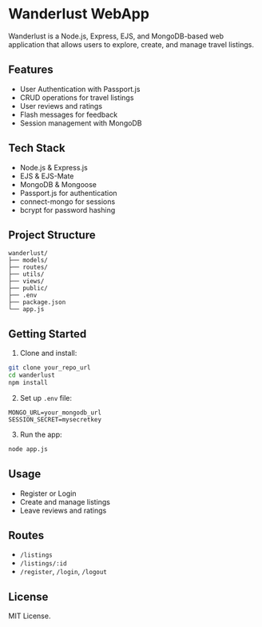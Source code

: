 
# Wanderlust WebApp

Wanderlust is a Node.js, Express, EJS, and MongoDB-based web application that allows users to explore, create, and manage travel listings.

## Features
- User Authentication with Passport.js
- CRUD operations for travel listings
- User reviews and ratings
- Flash messages for feedback
- Session management with MongoDB

## Tech Stack
- Node.js & Express.js
- EJS & EJS-Mate
- MongoDB & Mongoose
- Passport.js for authentication
- connect-mongo for sessions
- bcrypt for password hashing

## Project Structure
```
wanderlust/
├── models/
├── routes/
├── utils/
├── views/
├── public/
├── .env
├── package.json
└── app.js
```

## Getting Started
1. Clone and install:
```bash
git clone your_repo_url
cd wanderlust
npm install
```
2. Set up `.env` file:
```
MONGO_URL=your_mongodb_url
SESSION_SECRET=mysecretkey
```

3. Run the app:
```bash
node app.js
```

## Usage
- Register or Login
- Create and manage listings
- Leave reviews and ratings

## Routes
- `/listings`
- `/listings/:id`
- `/register`, `/login`, `/logout`

## License
MIT License.
